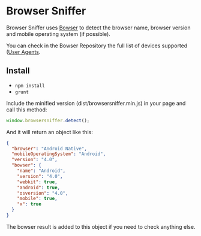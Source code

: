 # Browser Sniffer

Browser Sniffer uses [Bowser](https://github.com/ded/bowser) to detect the browser name, browser version and mobile operating system (if possible).

You can check in the Bowser Repository the full list of devices supported ([User Agents](https://github.com/ded/bowser/blob/master/src/useragents.js).

## Install

* `npm install`
* `grunt`


Include the minified version (dist/browsersniffer.min.js) in your page and call this method:

``` js
window.browsersniffer.detect();
```

And it will return an object like this:

``` json
{
  "browser": "Android Native",
  "mobileOperatingSystem": "Android",
  "version": "4.0",
  "bowser": {
    "name": "Android",
    "version": "4.0",
    "webkit": true,
    "android": true,
    "osversion": "4.0",
    "mobile": true,
    "x": true
  }
}
```

The bowser result is added to this object if you need to check anything else.


